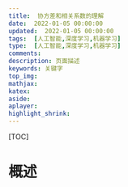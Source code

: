 ```yaml
---
title:  协方差和相关系数的理解
date:  2022-01-05 00:00:00
updated:  2022-01-05 00:00:00
tags:  [人工智能,深度学习,机器学习]
type:  [人工智能,深度学习,机器学习]
comments: 
description: 页面描述
keywords: 关键字
top_img:
mathjax:
katex:
aside:
aplayer:
highlight_shrink:
---
```


[TOC]

# 概述











































